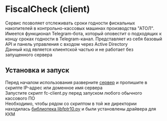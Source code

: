 # FiscalCheck (client)
Сервис позволяет отслеживать сроки годности фискальных накопителей в контрольно-кассовых машинах производства "АТОЛ". Имеется функционал Telegram-бота, который оповестит о подходящих к концу сроках годности в Telegram-канал. Представляет из себя базовый API и панель управления с входом через Active Directory\
Данный код является клиентской частью и не работает без запущенного сервера

## Установка и запуск
Перед началом использования разверните [сервер](https://github.com/AnLobanov/fiscalcheck) и пропишите в скрипте IP-адрес или доменное имя сервера\
Запустите скрипт fc-client.py перед запуском любого обычного кассового ПО\
Необходимо, чтобы рядом со скриптом в той же директории находилась [библиотека libfptr10.py](https://integration.atol.ru/api/?utm_source=google.com&utm_medium=organic&utm_campaign=google.com&utm_referrer=google.com#podklyuchenie-k-proektu) и были установлены драйвера для ККМ
